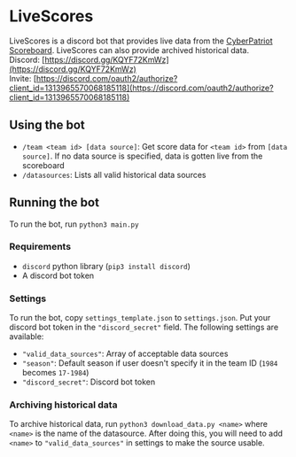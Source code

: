 # LiveScores
LiveScores is a discord bot that provides live data from the [CyberPatriot Scoreboard](https://scoreboard.uscyberpatriot.org).
LiveScores can also provide archived historical data.
<br>
Discord: [https://discord.gg/KQYF72KmWz](https://discord.gg/KQYF72KmWz)
<br>
Invite: [https://discord.com/oauth2/authorize?client_id=1313965570068185118](https://discord.com/oauth2/authorize?client_id=1313965570068185118)

## Using the bot
* `/team <team id> [data source]`: Get score data for `<team id>` from `[data source]`. If no data source is specified, data is gotten live from the scoreboard
* `/datasources`: Lists all valid historical data sources

## Running the bot
To run the bot, run `python3 main.py`
### Requirements
* `discord` python library (`pip3 install discord`)
* A discord bot token
### Settings
To run the bot, copy `settings_template.json` to `settings.json`. Put your discord bot token in the `"discord_secret"` field. The following settings are available:
* `"valid_data_sources"`: Array of acceptable data sources
* `"season"`: Default season if user doesn't specify it in the team ID (`1984` becomes `17-1984`)
* `"discord_secret"`: Discord bot token
### Archiving historical data
To archive historical data, run `python3 download_data.py <name>` where `<name>` is the name of the datasource.
After doing this, you will need to add `<name>` to `"valid_data_sources"` in settings to make the source usable.
